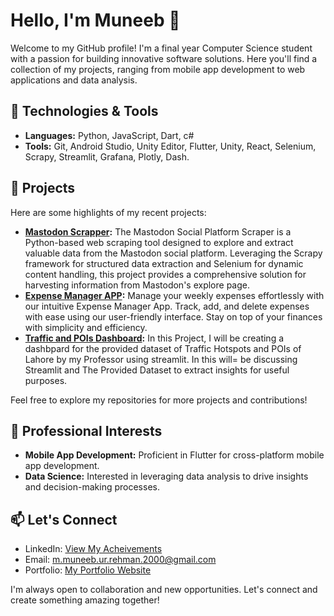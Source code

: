 # Hello, I'm Muneeb 👋

Welcome to my GitHub profile! I'm a final year Computer Science student with a passion for building innovative software solutions. Here you'll find a collection of my projects, ranging from mobile app development to web applications and data analysis.

## 🔧 Technologies & Tools

- **Languages:** Python, JavaScript, Dart, c#
- **Tools:** Git, Android Studio, Unity Editor, Flutter, Unity, React, Selenium, Scrapy, Streamlit, Grafana, Plotly, Dash.

## 🚀 Projects

Here are some highlights of my recent projects:

- **[Mastodon Scrapper](link):** The Mastodon Social Platform Scraper is a Python-based web scraping tool designed to explore and extract valuable data from the Mastodon social platform. Leveraging the Scrapy framework for structured data extraction and Selenium for dynamic content handling, this project provides a comprehensive solution for harvesting information from Mastodon's explore page.
- **[Expense Manager APP](https://github.com/Muneeb1030/Expense-Manager-Flutter):** Manage your weekly expenses effortlessly with our intuitive Expense Manager App. Track, add, and delete expenses with ease using our user-friendly interface. Stay on top of your finances with simplicity and efficiency. 
- **[Traffic and POIs Dashboard](https://lahoretraffichotspotsandpois.streamlit.app/):** In this Project, I will be creating a dashbpard for the provided dataset of Traffic Hotspots and POIs of Lahore by my Professor using streamlit. In this will= be discussing Streamlit and The Provided Dataset to extract insights for useful purposes.

Feel free to explore my repositories for more projects and contributions!

## 💼 Professional Interests

- **Mobile App Development:** Proficient in Flutter for cross-platform mobile app development.
- **Data Science:** Interested in leveraging data analysis to drive insights and decision-making processes.

## 📫 Let's Connect

- LinkedIn: [View My Acheivements](https://www.linkedin.com/in/muhammad-muneeb-ur-rehman-75482527a/)
- Email: m.muneeb.ur.rehman.2000@gmail.com
- Portfolio: [My Portfolio Website](https://muhammadmuneeburrehman.vercel.app/)

I'm always open to collaboration and new opportunities. Let's connect and create something amazing together!
